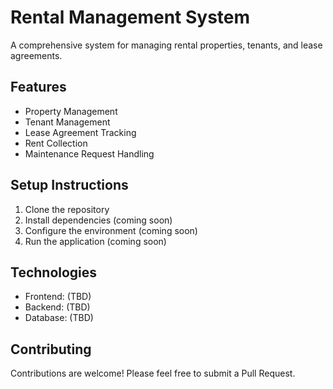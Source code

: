 # Rental Management System

A comprehensive system for managing rental properties, tenants, and lease agreements.

## Features
- Property Management
- Tenant Management
- Lease Agreement Tracking
- Rent Collection
- Maintenance Request Handling

## Setup Instructions
1. Clone the repository
2. Install dependencies (coming soon)
3. Configure the environment (coming soon)
4. Run the application (coming soon)

## Technologies
- Frontend: (TBD)
- Backend: (TBD)
- Database: (TBD)

## Contributing
Contributions are welcome! Please feel free to submit a Pull Request.